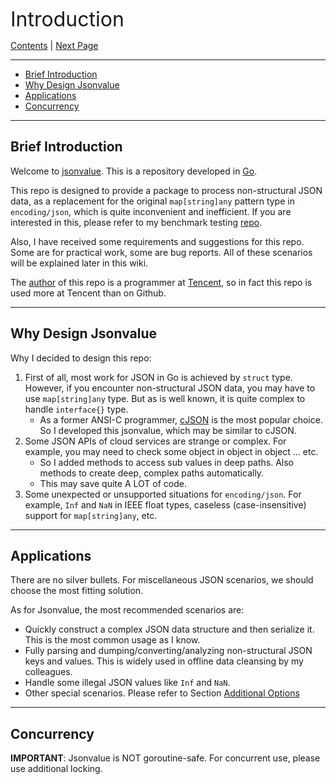 <font size=6>Introduction</font>

[Contents](./README.md) | [Next Page](./02_quick_start.md)

---

- [Brief Introduction](#brief-introduction)
- [Why Design Jsonvalue](#why-design-jsonvalue)
- [Applications](#applications)
- [Concurrency](#concurrency)

---

## Brief Introduction

Welcome to [jsonvalue](https://github.com/Andrew-M-C/go.jsonvalue). This is a repository developed in [Go](https://go.dev/).

This repo is designed to provide a package to process non-structural JSON data, as a replacement for the original `map[string]any` pattern type in `encoding/json`, which is quite inconvenient and inefficient. If you are interested in this, please refer to my benchmark testing [repo](https://github.com/Andrew-M-C/go.jsonvalue-test).

Also, I have received some requirements and suggestions for this repo. Some are for practical work, some are bug reports. All of these scenarios will be explained later in this wiki.

The [author](https://github.com/Andrew-M-C/) of this repo is a programmer at [Tencent](https://www.tencent.com), so in fact this repo is used more at Tencent than on Github.

---

## Why Design Jsonvalue

Why I decided to design this repo:

1. First of all, most work for JSON in Go is achieved by `struct` type. However, if you encounter non-structural JSON data, you may have to use `map[string]any` type. But as is well known, it is quite complex to handle `interface{}` type.
   - As a former ANSI-C programmer, [cJSON](https://github.com/DaveGamble/cJSON) is the most popular choice. So I developed this jsonvalue, which may be similar to cJSON.
2. Some JSON APIs of cloud services are strange or complex. For example, you may need to check some object in object in object ... etc.
   - So I added methods to access sub values in deep paths. Also methods to create deep, complex paths automatically.
   - This may save quite A LOT of code.
3. Some unexpected or unsupported situations for `encoding/json`. For example, `Inf` and `NaN` in IEEE float types, caseless (case-insensitive) support for `map[string]any`, etc.

---

## Applications

There are no silver bullets. For miscellaneous JSON scenarios, we should choose the most fitting solution.

As for Jsonvalue, the most recommended scenarios are:

- Quickly construct a complex JSON data structure and then serialize it. This is the most common usage as I know.
- Fully parsing and dumping/converting/analyzing non-structural JSON keys and values. This is widely used in offline data cleansing by my colleagues.
- Handle some illegal JSON values like `Inf` and `NaN`.
- Other special scenarios. Please refer to Section [Additional Options](./12_option.md)

---

## Concurrency

**IMPORTANT**: Jsonvalue is NOT goroutine-safe. For concurrent use, please use additional locking.
